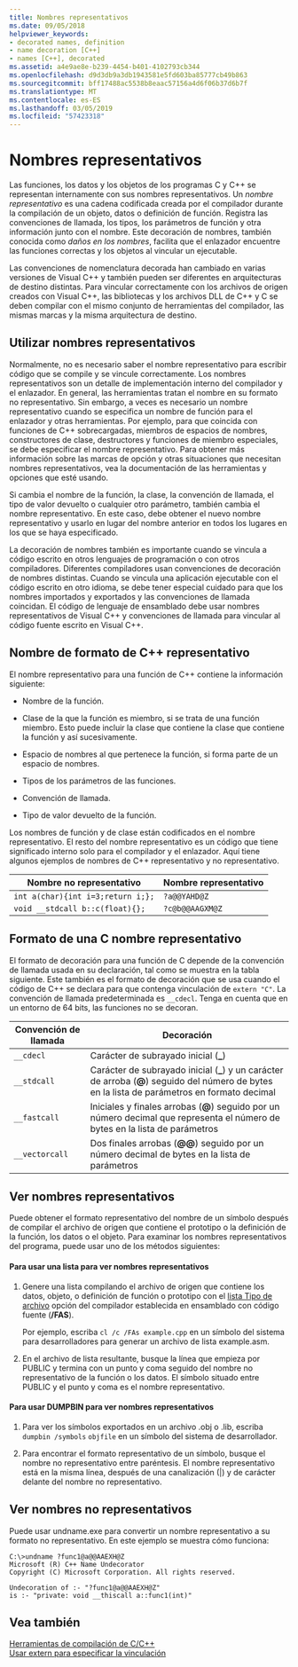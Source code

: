 ```yaml
---
title: Nombres representativos
ms.date: 09/05/2018
helpviewer_keywords:
- decorated names, definition
- name decoration [C++]
- names [C++], decorated
ms.assetid: a4e9ae8e-b239-4454-b401-4102793cb344
ms.openlocfilehash: d9d3db9a3db1943581e5fd603ba85777cb49b863
ms.sourcegitcommit: bff17488ac5538b8eaac57156a4d6f06b37d6b7f
ms.translationtype: MT
ms.contentlocale: es-ES
ms.lasthandoff: 03/05/2019
ms.locfileid: "57423318"
---
```

# <a name="decorated-names"></a>Nombres representativos

Las funciones, los datos y los objetos de los programas C y C++ se representan internamente con sus nombres representativos. Un *nombre representativo* es una cadena codificada creada por el compilador durante la compilación de un objeto, datos o definición de función. Registra las convenciones de llamada, los tipos, los parámetros de función y otra información junto con el nombre. Este decoración de nombres, también conocida como *daños en los nombres*, facilita que el enlazador encuentre las funciones correctas y los objetos al vincular un ejecutable.

Las convenciones de nomenclatura decorada han cambiado en varias versiones de Visual C++ y también pueden ser diferentes en arquitecturas de destino distintas. Para vincular correctamente con los archivos de origen creados con Visual C++, las bibliotecas y los archivos DLL de C++ y C se deben compilar con el mismo conjunto de herramientas del compilador, las mismas marcas y la misma arquitectura de destino.

##  <a name="Using"></a> Utilizar nombres representativos

Normalmente, no es necesario saber el nombre representativo para escribir código que se compile y se vincule correctamente. Los nombres representativos son un detalle de implementación interno del compilador y el enlazador. En general, las herramientas tratan el nombre en su formato no representativo. Sin embargo, a veces es necesario un nombre representativo cuando se especifica un nombre de función para el enlazador y otras herramientas. Por ejemplo, para que coincida con funciones de C++ sobrecargadas, miembros de espacios de nombres, constructores de clase, destructores y funciones de miembro especiales, se debe especificar el nombre representativo. Para obtener más información sobre las marcas de opción y otras situaciones que necesitan nombres representativos, vea la documentación de las herramientas y opciones que esté usando.

Si cambia el nombre de la función, la clase, la convención de llamada, el tipo de valor devuelto o cualquier otro parámetro, también cambia el nombre representativo. En este caso, debe obtener el nuevo nombre representativo y usarlo en lugar del nombre anterior en todos los lugares en los que se haya especificado.

La decoración de nombres también es importante cuando se vincula a código escrito en otros lenguajes de programación o con otros compiladores. Diferentes compiladores usan convenciones de decoración de nombres distintas. Cuando se vincula una aplicación ejecutable con el código escrito en otro idioma, se debe tener especial cuidado para que los nombres importados y exportados y las convenciones de llamada coincidan. El código de lenguaje de ensamblado debe usar nombres representativos de Visual C++ y convenciones de llamada para vincular al código fuente escrito en Visual C++.

##  <a name="Format"></a> Nombre de formato de C++ representativo

El nombre representativo para una función de C++ contiene la información siguiente:

- Nombre de la función.

- Clase de la que la función es miembro, si se trata de una función miembro. Esto puede incluir la clase que contiene la clase que contiene la función y así sucesivamente.

- Espacio de nombres al que pertenece la función, si forma parte de un espacio de nombres.

- Tipos de los parámetros de las funciones.

- Convención de llamada.

- Tipo de valor devuelto de la función.

Los nombres de función y de clase están codificados en el nombre representativo. El resto del nombre representativo es un código que tiene significado interno solo para el compilador y el enlazador. Aquí tiene algunos ejemplos de nombres de C++ representativo y no representativo.

|Nombre no representativo|Nombre representativo|
|----------------------|--------------------|
|`int a(char){int i=3;return i;};`|`?a@@YAHD@Z`|
|`void __stdcall b::c(float){};`|`?c@b@@AAGXM@Z`|

##  <a name="FormatC"></a> Formato de una C nombre representativo

El formato de decoración para una función de C depende de la convención de llamada usada en su declaración, tal como se muestra en la tabla siguiente. Este también es el formato de decoración que se usa cuando el código de C++ se declara para que contenga vinculación de `extern "C"`. La convención de llamada predeterminada es `__cdecl`. Tenga en cuenta que en un entorno de 64 bits, las funciones no se decoran.

|Convención de llamada|Decoración|
|------------------------|----------------|
|`__cdecl`|Carácter de subrayado inicial (**_**)|
|`__stdcall`|Carácter de subrayado inicial (**_**) y un carácter de arroba (**\@**) seguido del número de bytes en la lista de parámetros en formato decimal|
|`__fastcall`|Iniciales y finales arrobas (**\@**) seguido por un número decimal que representa el número de bytes en la lista de parámetros|
|`__vectorcall`|Dos finales arrobas (**\@\@**) seguido por un número decimal de bytes en la lista de parámetros|

##  <a name="Viewing"></a> Ver nombres representativos

Puede obtener el formato representativo del nombre de un símbolo después de compilar el archivo de origen que contiene el prototipo o la definición de la función, los datos o el objeto. Para examinar los nombres representativos del programa, puede usar uno de los métodos siguientes:

#### <a name="to-use-a-listing-to-view-decorated-names"></a>Para usar una lista para ver nombres representativos

1. Genere una lista compilando el archivo de origen que contiene los datos, objeto, o definición de función o prototipo con el [lista Tipo de archivo](../../build/reference/fa-fa-listing-file.md) opción del compilador establecida en ensamblado con código fuente (**/FAS**).

   Por ejemplo, escriba `cl /c /FAs example.cpp` en un símbolo del sistema para desarrolladores para generar un archivo de lista example.asm.

2. En el archivo de lista resultante, busque la línea que empieza por PUBLIC y termina con un punto y coma seguido del nombre no representativo de la función o los datos. El símbolo situado entre PUBLIC y el punto y coma es el nombre representativo.

#### <a name="to-use-dumpbin-to-view-decorated-names"></a>Para usar DUMPBIN para ver nombres representativos

1. Para ver los símbolos exportados en un archivo .obj o .lib, escriba `dumpbin /symbols` `objfile` en un símbolo del sistema de desarrollador.

2. Para encontrar el formato representativo de un símbolo, busque el nombre no representativo entre paréntesis. El nombre representativo está en la misma línea, después de una canalización (&#124;) y de carácter delante del nombre no representativo.

##  <a name="Undecorated"></a> Ver nombres no representativos

Puede usar undname.exe para convertir un nombre representativo a su formato no representativo. En este ejemplo se muestra cómo funciona:

```
C:\>undname ?func1@a@@AAEXH@Z
Microsoft (R) C++ Name Undecorator
Copyright (C) Microsoft Corporation. All rights reserved.

Undecoration of :- "?func1@a@@AAEXH@Z"
is :- "private: void __thiscall a::func1(int)"
```

## <a name="see-also"></a>Vea también

[Herramientas de compilación de C/C++](../../build/reference/c-cpp-build-tools.md)<br/>
[Usar extern para especificar la vinculación](../../cpp/using-extern-to-specify-linkage.md)
